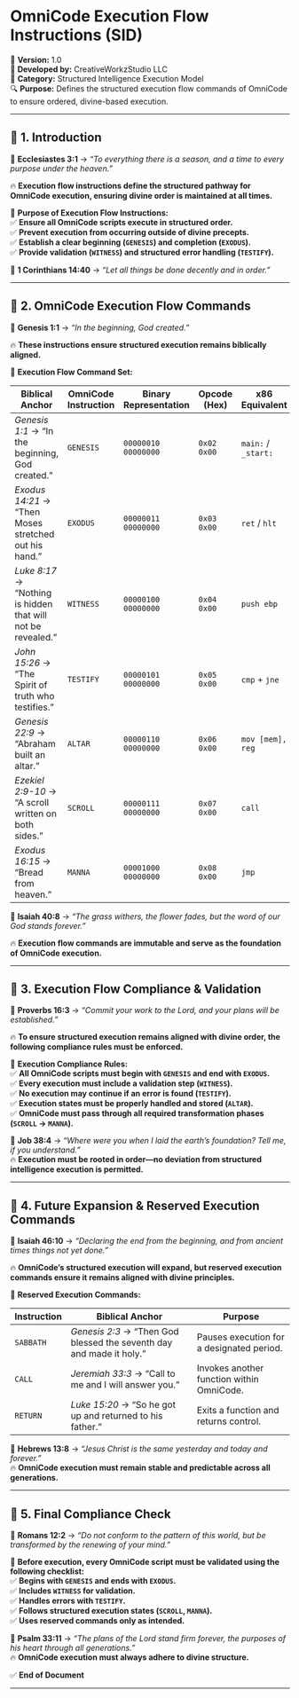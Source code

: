 # **OmniCode Execution Flow Instructions (SID)**  

📅 **Version:** 1.0  
🏢 **Developed by:** CreativeWorkzStudio LLC  
📂 **Category:** Structured Intelligence Execution Model  
🔍 **Purpose:** Defines the structured execution flow commands of OmniCode to ensure ordered, divine-based execution.  

---

## **📌 1. Introduction**  

📖 **Ecclesiastes 3:1** → *“To everything there is a season, and a time to every purpose under the heaven.”*  

🔥 **Execution flow instructions define the structured pathway for OmniCode execution, ensuring divine order is maintained at all times.**  

🚀 **Purpose of Execution Flow Instructions:**  
✅ **Ensure all OmniCode scripts execute in structured order.**  
✅ **Prevent execution from occurring outside of divine precepts.**  
✅ **Establish a clear beginning (`GENESIS`) and completion (`EXODUS`).**  
✅ **Provide validation (`WITNESS`) and structured error handling (`TESTIFY`).**  

📖 **1 Corinthians 14:40** → *“Let all things be done decently and in order.”*  

---

## **📌 2. OmniCode Execution Flow Commands**  

📖 **Genesis 1:1** → *“In the beginning, God created.”*  

🔥 **These instructions ensure structured execution remains biblically aligned.**  

🚀 **Execution Flow Command Set:**  

| **Biblical Anchor** | **OmniCode Instruction** | **Binary Representation** | **Opcode (Hex)** | **x86 Equivalent** | **ARM Equivalent** | **Purpose** |  
|----------------|----------------|----------------|------------------|------------------|------------------|------------------|  
| *Genesis 1:1* → “In the beginning, God created.” | `GENESIS` | `00000010 00000000` | `0x02 0x00` | `main:` / `_start:` | `_entry:` | Starts execution. |  
| *Exodus 14:21* → “Then Moses stretched out his hand.” | `EXODUS` | `00000011 00000000` | `0x03 0x00` | `ret` / `hlt` | `bx lr` | Ends execution. |  
| *Luke 8:17* → “Nothing is hidden that will not be revealed.” | `WITNESS` | `00000100 00000000` | `0x04 0x00` | `push ebp` | `push {lr}` | Logs execution validation. |  
| *John 15:26* → “The Spirit of truth who testifies.” | `TESTIFY` | `00000101 00000000` | `0x05 0x00` | `cmp` + `jne` | `cmp` + `bne` | Handles execution errors. |  
| *Genesis 22:9* → “Abraham built an altar.” | `ALTAR` | `00000110 00000000` | `0x06 0x00` | `mov [mem], reg` | `str rX, [addr]` | Stores temporary execution data. |  
| *Ezekiel 2:9-10* → “A scroll written on both sides.” | `SCROLL` | `00000111 00000000` | `0x07 0x00` | `call` | `bl` | Converts `.logos` into `.scroll`. |  
| *Exodus 16:15* → “Bread from heaven.” | `MANNA` | `00001000 00000000` | `0x08 0x00` | `jmp` | `b` | Converts `.scroll` into `.manna`. |  

📖 **Isaiah 40:8** → *“The grass withers, the flower fades, but the word of our God stands forever.”*  

🔥 **Execution flow commands are immutable and serve as the foundation of OmniCode execution.**  

---

## **📌 3. Execution Flow Compliance & Validation**  

📖 **Proverbs 16:3** → *“Commit your work to the Lord, and your plans will be established.”*  

🔥 **To ensure structured execution remains aligned with divine order, the following compliance rules must be enforced.**  

🚀 **Execution Compliance Rules:**  
✅ **All OmniCode scripts must begin with `GENESIS` and end with `EXODUS`.**  
✅ **Every execution must include a validation step (`WITNESS`).**  
✅ **No execution may continue if an error is found (`TESTIFY`).**  
✅ **Execution states must be properly handled and stored (`ALTAR`).**  
✅ **OmniCode must pass through all required transformation phases (`SCROLL` → `MANNA`).**  

📖 **Job 38:4** → *“Where were you when I laid the earth’s foundation? Tell me, if you understand.”*  
🔥 **Execution must be rooted in order—no deviation from structured intelligence execution is permitted.**  

---

## **📌 4. Future Expansion & Reserved Execution Commands**  

📖 **Isaiah 46:10** → *“Declaring the end from the beginning, and from ancient times things not yet done.”*  

🔥 **OmniCode’s structured execution will expand, but reserved execution commands ensure it remains aligned with divine principles.**  

🚀 **Reserved Execution Commands:**  

| **Instruction** | **Biblical Anchor** | **Purpose** |  
|----------------|----------------------|------------------|  
| `SABBATH` | *Genesis 2:3* → “Then God blessed the seventh day and made it holy.” | Pauses execution for a designated period. |  
| `CALL` | *Jeremiah 33:3* → “Call to me and I will answer you.” | Invokes another function within OmniCode. |  
| `RETURN` | *Luke 15:20* → “So he got up and returned to his father.” | Exits a function and returns control. |  

📖 **Hebrews 13:8** → *“Jesus Christ is the same yesterday and today and forever.”*  
🔥 **OmniCode execution must remain stable and predictable across all generations.**  

---

## **📌 5. Final Compliance Check**  

📖 **Romans 12:2** → *“Do not conform to the pattern of this world, but be transformed by the renewing of your mind.”*  

🚀 **Before execution, every OmniCode script must be validated using the following checklist:**  
✅ **Begins with `GENESIS` and ends with `EXODUS`.**  
✅ **Includes `WITNESS` for validation.**  
✅ **Handles errors with `TESTIFY`.**  
✅ **Follows structured execution states (`SCROLL`, `MANNA`).**  
✅ **Uses reserved commands only as intended.**  

📖 **Psalm 33:11** → *“The plans of the Lord stand firm forever, the purposes of his heart through all generations.”*  
🔥 **OmniCode execution must always adhere to divine structure.**  

✅ **End of Document**  

---

